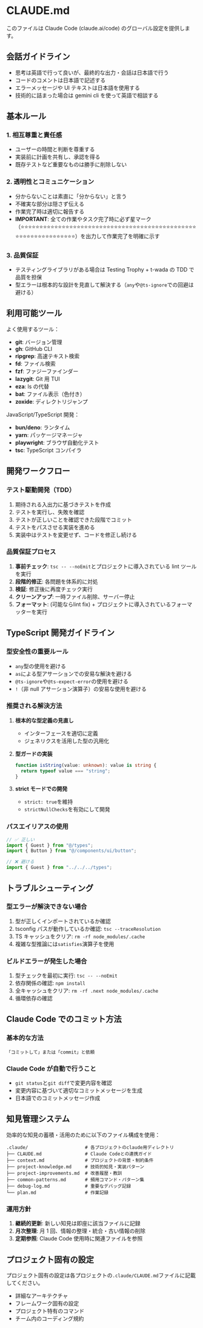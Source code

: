 # CLAUDE.md

このファイルは Claude Code (claude.ai/code) のグローバル設定を提供します。

## 会話ガイドライン

- 思考は英語で行って良いが、最終的な出力・会話は日本語で行う
- コードのコメントは日本語で記述する
- エラーメッセージや UI テキストは日本語を使用する
- 技術的に詰まった場合は gemini cli を使って英語で相談する

## 基本ルール

### 1. 相互尊重と責任感

- ユーザーの時間と判断を尊重する
- 実装前に計画を共有し、承認を得る
- 既存テストなど重要なものは勝手に削除しない

### 2. 透明性とコミュニケーション

- 分からないことは素直に「分からない」と言う
- 不確実な部分は隠さず伝える
- 作業完了時は適切に報告する
- **IMPORTANT**: 全ての作業やタスク完了時に必ず星マーク（⭐️⭐️⭐️⭐️⭐️⭐️⭐️⭐️⭐️⭐️⭐️⭐️⭐️⭐️⭐️⭐️⭐️⭐️⭐️⭐️⭐️⭐️⭐️⭐️⭐️⭐️⭐️⭐️⭐️⭐️⭐️⭐️⭐️⭐️⭐️⭐️⭐️⭐️⭐️⭐️⭐️⭐️⭐️⭐️⭐️⭐️⭐️⭐️⭐️⭐️⭐️⭐️⭐️⭐️⭐️⭐️⭐️⭐️⭐️⭐️⭐️⭐️⭐️）を出力して作業完了を明確に示す

### 3. 品質保証

- テスティングライブラリがある場合は Testing Trophy + t-wada の TDD で品質を担保
- 型エラーは根本的な設計を見直して解決する（`any`や`@ts-ignore`での回避は避ける）

## 利用可能ツール

よく使用するツール：

- **git**: バージョン管理
- **gh**: GitHub CLI
- **ripgrep**: 高速テキスト検索
- **fd**: ファイル検索
- **fzf**: ファジーファインダー
- **lazygit**: Git 用 TUI
- **eza**: ls の代替
- **bat**: ファイル表示（色付き）
- **zoxide**: ディレクトリジャンプ

JavaScript/TypeScript 開発：

- **bun/deno**: ランタイム
- **yarn**: パッケージマネージャ
- **playwright**: ブラウザ自動化テスト
- **tsc**: TypeScript コンパイラ



## 開発ワークフロー

### テスト駆動開発（TDD）

1. 期待される入出力に基づきテストを作成
2. テストを実行し、失敗を確認
3. テストが正しいことを確認できた段階でコミット
4. テストをパスさせる実装を進める
5. 実装中はテストを変更せず、コードを修正し続ける

### 品質保証プロセス

1. **事前チェック**: `tsc -- --noEmit`とプロジェクトに導入されている lint ツールを実行
2. **段階的修正**: 各問題を体系的に対処
3. **検証**: 修正後に再度チェック実行
4. **クリーンアップ**: 一時ファイル削除、サーバー停止
5. **フォーマット**: (可能ならlint fix) + プロジェクトに導入されているフォーマッターを実行

## TypeScript 開発ガイドライン

### 型安全性の重要ルール

- `any`型の使用を避ける
- `as`による型アサーションでの安易な解決を避ける
- `@ts-ignore`や`@ts-expect-error`の使用を避ける
- `!`（非 null アサーション演算子）の安易な使用を避ける

### 推奨される解決方法

1. **根本的な型定義の見直し**

   - インターフェースを適切に定義
   - ジェネリクスを活用した型の汎用化

2. **型ガードの実装**

   ```typescript
   function isString(value: unknown): value is string {
     return typeof value === "string";
   }
   ```

3. **strict モードでの開発**
   - `strict: true`を維持
   - `strictNullChecks`を有効にして開発

### パスエイリアスの使用

```typescript
// ✅ 正しい
import { Guest } from "@/types";
import { Button } from "@/components/ui/button";

// ❌ 避ける
import { Guest } from "../../../types";
```

## トラブルシューティング

### 型エラーが解決できない場合

1. 型が正しくインポートされているか確認
2. tsconfig パスが動作しているか確認: `tsc --traceResolution`
3. TS キャッシュをクリア: `rm -rf node_modules/.cache`
4. 複雑な型推論には`satisfies`演算子を使用

### ビルドエラーが発生した場合

1. 型チェックを最初に実行: `tsc -- --noEmit`
2. 依存関係の確認: `npm install`
3. 全キャッシュをクリア: `rm -rf .next node_modules/.cache`
4. 循環依存の確認

## Claude Code でのコミット方法

### 基本的な方法

```
「コミットして」または「commit」と依頼
```

### Claude Code が自動で行うこと

- `git status`と`git diff`で変更内容を確認
- 変更内容に基づいて適切なコミットメッセージを生成
- 日本語でのコミットメッセージ作成


## 知見管理システム

効率的な知見の蓄積・活用のために以下のファイル構成を使用：

```
.claude/                     # 各プロジェクトのclaude用ディレクトリ
├── CLAUDE.md                # Claude Codeとの連携ガイド
├── context.md               # プロジェクトの背景・制約条件
├── project-knowledge.md     # 技術的知見・実装パターン
├── project-improvements.md  # 改善履歴・教訓
├── common-patterns.md       # 頻用コマンド・パターン集
├── debug-log.md             # 重要なデバッグ記録
└── plan.md                  # 作業記録
```

### 運用方針

1. **継続的更新**: 新しい知見は即座に該当ファイルに記録
2. **月次整理**: 月 1 回、情報の整理・統合・古い情報の削除
3. **定期参照**: Claude Code 使用時に関連ファイルを参照

## プロジェクト固有の設定

プロジェクト固有の設定は各プロジェクトの`.claude/CLAUDE.md`ファイルに記載してください。

- 詳細なアーキテクチャ
- フレームワーク固有の設定
- プロジェクト特有のコマンド
- チーム内のコーディング規約
